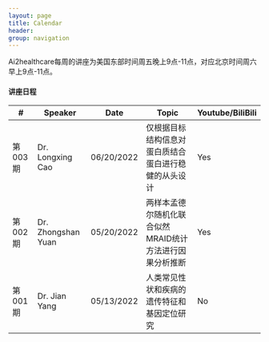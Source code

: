 ```yaml
---
layout: page
title: Calendar
header:
group: navigation
---
```


Ai2healthcare每周的讲座为美国东部时间周五晚上9点-11点，对应北京时间周六早上9点-11点。


#### 讲座日程

|#| Speaker | Date | Topic | Youtube/BiliBili|
|------- | ---------------- | ---------- | ------------------------------------------------ |----|
|第003期 | Dr. Longxing Cao  | 06/20/2022 |仅根据目标结构信息对蛋白质结合蛋白进行稳健的从头设计     | Yes|
|第002期 | Dr. Zhongshan Yuan| 05/20/2022 |两样本孟德尔随机化联合似然MRAID统计方法进行因果分析推断  | Yes|
|第001期 | Dr. Jian Yang     | 05/13/2022 |人类常见性状和疾病的遗传特征和基因定位研究              | No |
